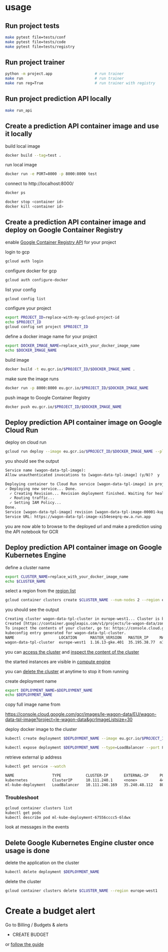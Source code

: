 
# usage

## Run project tests

``` bash
make pytest file=tests/conf
make pytest file=tests/code
make pytest file=tests/registry
```

## Run project trainer

``` bash
python -m project.app                   # run trainer
make run                                # run trainer
make run reg=True                       # run trainer with registry
```

## Run project prediction API locally

``` bash
make run_api
```

## Create a prediction API container image and use it locally

build local image

``` bash
docker build --tag=test .
```

run local image

``` bash
docker run -e PORT=8000 -p 8000:8000 test
```

connect to http://localhost:8000/

``` bash
docker ps
```

``` bash
docker stop <container id>
docker kill <container id>
```

## Create a prediction API container image and deploy on Google Container Registry

enable [Google Container Registry API](https://console.cloud.google.com/flows/enableapi?apiid=containerregistry.googleapis.com&redirect=https://cloud.google.com/container-registry/docs/quickstart
) for your project

login to gcp

``` bash
gcloud auth login
```

configure docker for gcp

``` bash
gcloud auth configure-docker
```

list your config

``` bash
gcloud config list
```

configure your project

``` bash
export PROJECT_ID=replace-with-my-gcloud-project-id
echo $PROJECT_ID
gcloud config set project $PROJECT_ID
```

define a docker image name for your project

``` bash
export DOCKER_IMAGE_NAME=replace_with_your_docker_image_name
echo $DOCKER_IMAGE_NAME
```

build image

``` bash
docker build -t eu.gcr.io/$PROJECT_ID/$DOCKER_IMAGE_NAME .
```

make sure the image runs

``` bash
docker run -p 8000:8000 eu.gcr.io/$PROJECT_ID/$DOCKER_IMAGE_NAME
```

push image to Google Container Registry

``` bash
docker push eu.gcr.io/$PROJECT_ID/$DOCKER_IMAGE_NAME
```

## Deploy prediction API container image on Google Cloud Run

deploy on cloud run

``` bash
gcloud run deploy --image eu.gcr.io/$PROJECT_ID/$DOCKER_IMAGE_NAME --platform managed --region europe-west1
```

you should see the output

``` txt
Service name (wagon-data-tpl-image):
Allow unauthenticated invocations to [wagon-data-tpl-image] (y/N)?  y

Deploying container to Cloud Run service [wagon-data-tpl-image] in project [le-wagon-data] region [europe-west1]
✓ Deploying new service... Done.
  ✓ Creating Revision... Revision deployment finished. Waiting for health check to begin.
  ✓ Routing traffic...
  ✓ Setting IAM Policy...
Done.
Service [wagon-data-tpl-image] revision [wagon-data-tpl-image-00001-kup] has been deployed and is serving 100 percent of traffic.
Service URL: https://wagon-data-tpl-image-xi54eseqrq-ew.a.run.app
```

you are now able to browse to the deployed url and make a prediction using the API notebook for GCR

## Deploy prediction API container image on Google Kubernetes Engine

define a cluster name

``` bash
export CLUSTER_NAME=replace_with_your_docker_image_name
echo $CLUSTER_NAME
```

select a region from the [region list](https://cloud.google.com/compute/docs/regions-zones)

``` bash
gcloud container clusters create $CLUSTER_NAME --num-nodes 2 --region europe-west1
```

you should see the output

``` txt
Creating cluster wagon-data-tpl-cluster in europe-west1... Cluster is being health-checked (master is healthy)...done.
Created [https://container.googleapis.com/v1/projects/le-wagon-data/zones/europe-west1/clusters/wagon-data-tpl-cluster].
To inspect the contents of your cluster, go to: https://console.cloud.google.com/kubernetes/workload_/gcloud/europe-west1/wagon-data-tpl-cluster?project=le-wagon-data
kubeconfig entry generated for wagon-data-tpl-cluster.
NAME                    LOCATION      MASTER_VERSION   MASTER_IP     MACHINE_TYPE   NODE_VERSION     NUM_NODES  STATUS
wagon-data-tpl-cluster  europe-west1  1.16.13-gke.401  35.195.38.77  n1-standard-1  1.16.13-gke.401  6          RUNNING
```

you can [access the cluster](https://console.cloud.google.com/kubernetes/list?project=le-wagon-data)
and [inspect the content of the cluster](https://console.cloud.google.com/kubernetes/workload_/gcloud/europe-west1-c/wag-data-tpl-cluster?project=le-wagon-data)

the started instances are visible in [compute engine](https://console.cloud.google.com/compute/instances)

you can [delete the cluster](https://console.cloud.google.com/kubernetes/list) at anytime to stop it from running

create deployment name

``` bash
export DEPLOYMENT_NAME=$DEPLOYMENT_NAME
echo $DEPLOYMENT_NAME
```

copy full image name from

https://console.cloud.google.com/gcr/images/le-wagon-data/EU/wagon-data-tpl-image?project=le-wagon-data&gcrImageListsize=30

deploy docker image to the cluster

``` bash
kubectl create deployment $DEPLOYMENT_NAME --image eu.gcr.io/$PROJECT_ID/$DOCKER_IMAGE_NAME
```

``` bash
kubectl expose deployment $DEPLOYMENT_NAME --type=LoadBalancer --port 80 --target-port 5000
```

retrieve external ip address

```bash
kubectl get service --watch
```

``` txt
NAME                 TYPE           CLUSTER-IP       EXTERNAL-IP     PORT(S)        AGE
kubernetes           ClusterIP      10.111.240.1     <none>          443/TCP        19m
ml-kube-deployment   LoadBalancer   10.111.246.169   35.240.48.112   80:32076/TCP   48s
```

### Troubleshoot

``` bash
gcloud container clusters list
kubectl get pods
kubectl describe pod ml-kube-deployment-67556cccc5-6ldwx
```

look at messages in the events

## Delete Google Kubernetes Engine cluster once usage is done

delete the application on the cluster

```bash
kubectl delete deployment $DEPLOYMENT_NAME
```

delete the cluster

```bash
gcloud container clusters delete $CLUSTER_NAME --region europe-west1
```

# Create a budget alert

Go to Billing / Budgets & alerts
- CREATE BUDGET

or [follow the guide](https://cloud.google.com/billing/docs/how-to/budgets#add-new-budget)
